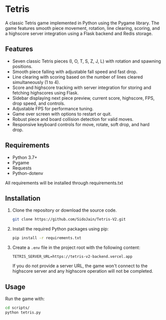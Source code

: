 # Tetris

A classic Tetris game implemented in Python using the Pygame library. The game features smooth piece movement, rotation, line clearing, scoring, and a highscore server integration using a Flask backend and Redis storage.

## Features

- Seven classic Tetris pieces (I, O, T, S, Z, J, L) with rotation and spawning positions.
- Smooth piece falling with adjustable fall speed and fast drop.
- Line clearing with scoring based on the number of lines cleared simultaneously (1 to 4).
- Score and highscore tracking with server integration for storing and fetching highscores using Flask.
- Sidebar displaying next piece preview, current score, highscore, FPS, drop speed, and controls.
- Adjustable FPS for performance tuning.
- Game over screen with options to restart or quit.
- Robust piece and board collision detection for valid moves.
- Responsive keyboard controls for move, rotate, soft drop, and hard drop.

## Requirements

- Python 3.7+
- Pygame
- Requests
- Python-dotenv

All requirements will be installed through requirements.txt

## Installation

1. Clone the repository or download the source code.

    ```bash
    git clone https://github.com/SidoJain/Tetris-V2.git
    ```

2. Install the required Python packages using pip:

    ```bash
    pip install -r requirements.txt
    ```

3. Create a `.env` file in the project root with the following content:

    ```.env
    TETRIS_SERVER_URL=https://tetris-v2-backend.vercel.app
    ```

    If you do not provide a server URL, the game won't connect to the highscore server and any highscore operation will not be completed.

## Usage

Run the game with:

```bash
cd scripts/
python tetris.py
```
